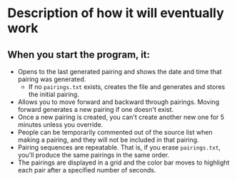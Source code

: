 # Description of how it will eventually work

## When you start the program, it:
* Opens to the last generated pairing and shows the date and time that pairing was generated.
  - If no `pairings.txt` exists, creates the file and generates and stores the initial pairing.
* Allows you to move forward and backward through pairings. Moving forward generates a new pairing if one
  doesn't exist.
* Once a new pairing is created, you can't create another new one for 5 minutes unless you override.
* People can be temporarily commented out of the source list when making a pairing, and they will not
  be included in that pairing.
* Pairing sequences are repeatable. That is, if you erase `pairings.txt`, you'll produce the same
  pairings in the same order.
* The pairings are displayed in a grid and the color bar moves to highlight each pair after a specified
  number of seconds.
